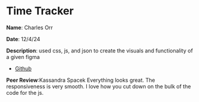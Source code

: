 # Time Tracker

**Name**: Charles Orr

**Date**: 12/4/24

**Description**: used css, js, and json to create the visuals and functionality of a given figma

- [Github](https://github.com/HalfwitGoldfish/time-tracking-dashboard-main)

**Peer Review**:Kassandra Spacek Everything looks great. The responsiveness is very smooth. I love how you cut down on the bulk of the code for the js.